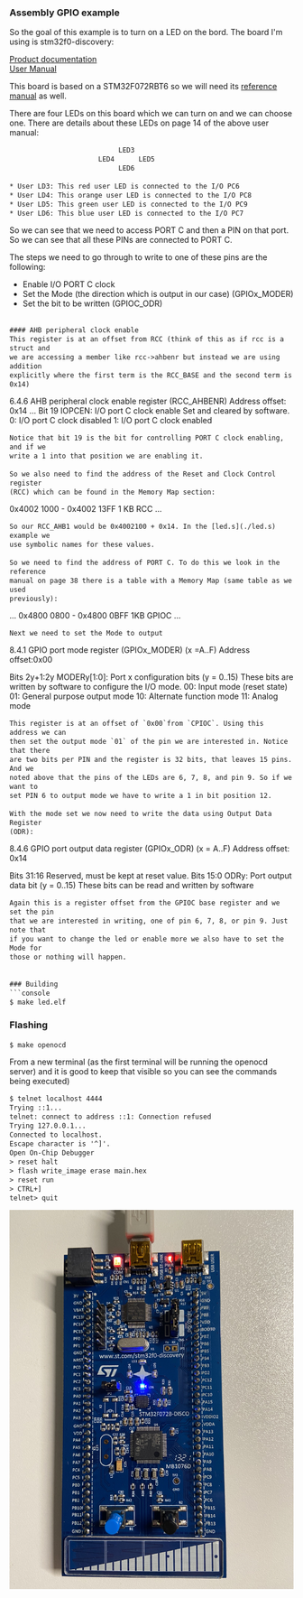 ### Assembly GPIO example
So the goal of this example is to turn on a LED on the bord. The board I'm using
is stm32f0-discovery:

[Product documentation](https://www.st.com/en/evaluation-tools/32f072bdiscovery.html#documentation)  
[User Manual](https://www.st.com/resource/en/user_manual/um1690-discovery-kit-for-stm32f0-series-microcontrollers-with-stm32f072rb-stmicroelectronics.pdf)

This board is based on a STM32F072RBT6 so we will need its 
[reference manual](https://www.st.com/resource/en/reference_manual/rm0091-stm32f0x1stm32f0x2stm32f0x8-advanced-armbased-32bit-mcus-stmicroelectronics.pdf) as well.


There are four LEDs on this board which we can turn on and we can choose one.
There are details about these LEDs on page 14 of the above user manual:
```
                           LED3
                      LED4      LED5
                           LED6

* User LD3: This red user LED is connected to the I/O PC6
* User LD4: This orange user LED is connected to the I/O PC8
* User LD5: This green user LED is connected to the I/O PC9
* User LD6: This blue user LED is connected to the I/O PC7
```
So we can see that we need to access PORT C and then a PIN on that port.
So we can see that all these PINs are connected to PORT C.

The steps we need to go through to write to one of these pins are the following:
* Enable I/O PORT C clock
* Set the Mode (the direction which is output in our case) (GPIOx_MODER)
* Set the bit to be written (GPIOC_ODR)
```

#### AHB peripheral clock enable
This register is at an offset from RCC (think of this as if rcc is a struct and
we are accessing a member like rcc->ahbenr but instead we are using addition
explicitly where the first term is the RCC_BASE and the second term is 0x14)

```
6.4.6 AHB peripheral clock enable register (RCC_AHBENR)
Address offset: 0x14
...
Bit 19 IOPCEN: I/O port C clock enable
Set and cleared by software.
  0: I/O port C clock disabled
  1: I/O port C clock enabled
```
Notice that bit 19 is the bit for controlling PORT C clock enabling, and if we
write a 1 into that position we are enabling it. 

So we also need to find the address of the Reset and Clock Control register
(RCC) which can be found in the Memory Map section:
```
0x4002 1000 - 0x4002 13FF 1 KB RCC
...
```
So our RCC_AHB1 would be 0x4002100 + 0x14. In the [led.s](./led.s) example we
use symbolic names for these values.

So we need to find the address of PORT C. To do this we look in the reference
manual on page 38 there is a table with a Memory Map (same table as we used 
previously):
```
...
0x4800 0800 - 0x4800 0BFF 1KB GPIOC
...
```
Next we need to set the Mode to output
```
8.4.1 GPIO port mode register (GPIOx_MODER) (x =A..F)
Address offset:0x00

Bits 2y+1:2y MODERy[1:0]: Port x configuration bits (y = 0..15)
These bits are written by software to configure the I/O mode.
  00: Input mode (reset state)
  01: General purpose output mode
  10: Alternate function mode
  11: Analog mode
```
This register is at an offset of `0x00`from `CPIOC`. Using this address we can
then set the output mode `01` of the pin we are interested in. Notice that there
are two bits per PIN and the register is 32 bits, that leaves 15 pins. And we
noted above that the pins of the LEDs are 6, 7, 8, and pin 9. So if we want to
set PIN 6 to output mode we have to write a 1 in bit position 12.

With the mode set we now need to write the data using Output Data Register
(ODR):
```
8.4.6 GPIO port output data register (GPIOx_ODR) (x = A..F)
Address offset: 0x14

Bits 31:16 Reserved, must be kept at reset value.
Bits 15:0 ODRy: Port output data bit (y = 0..15)
  These bits can be read and written by software
```
Again this is a register offset from the GPIOC base register and we set the pin
that we are interested in writing, one of pin 6, 7, 8, or pin 9. Just note that
if you want to change the led or enable more we also have to set the Mode for
those or nothing will happen.


### Building
```console
$ make led.elf
```

### Flashing
```console
$ make openocd
```
From a new terminal (as the first terminal will be running the openocd server)
and it is good to keep that visible so you can see the commands being executed)

```console
$ telnet localhost 4444
Trying ::1...
telnet: connect to address ::1: Connection refused
Trying 127.0.0.1...
Connected to localhost.
Escape character is '^]'.
Open On-Chip Debugger
> reset halt
> flash write_image erase main.hex
> reset run
> CTRL+]
telnet> quit
```

![Blue Led example](./blue-led.jpg "Example of blue led blinking")
